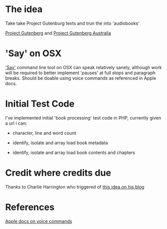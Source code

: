 # The idea

Take take Project Gutenburg texts and trun the into 'audiobooks'

[Project Gutenberg](https://www.gutenberg.org) and [Project Gutenberg Australia](https://www.gutenberg.net.au/)

# 'Say' on OSX

['Say'](https://ss64.com/osx/say.html) command line tool on OSX can speak relatively sanely, although work will be required to better implement 'pauses' at full stops and paragraph breaks. Should be doable using voice commands as referenced in Apple docs.


# Initial Test Code

I've implemented initial 'book processing' test code in PHP, currently given a url i can:

* character, line and word count

* identify, isolate and array load book metadata

* identify, isolate and array load book contents and chapters


# Credit where credits due

Thanks to Charlie Harrington who triggered of [this idea on his blog](https://www.charlieharrington.com/flow-and-creative-computing/)

# References

[Apple docs on voice commands](https://developer.apple.com/library/archive/documentation/UserExperience/Conceptual/SpeechSynthesisProgrammingGuide/FineTuning/FineTuning.html#//apple_ref/doc/uid/TP40004365-CH5-SW11)



